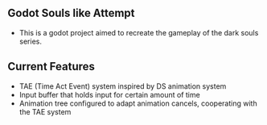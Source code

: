 ## Godot Souls like Attempt
- This is a godot project aimed to recreate the gameplay of the dark souls series.
## Current Features
- TAE (Time Act Event) system inspired by DS animation system
- Input buffer that holds input for certain amount of time
- Animation tree configured to adapt animation cancels, cooperating with the TAE system
